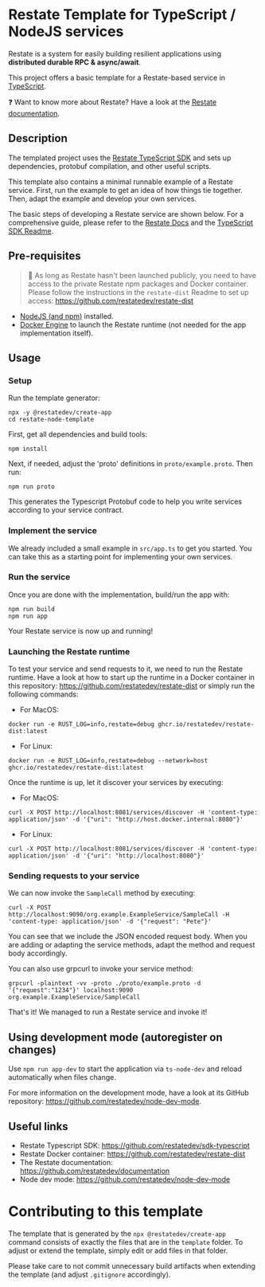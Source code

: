 # Restate Template for TypeScript / NodeJS services

Restate is a system for easily building resilient applications using **distributed durable RPC & async/await**.

This project offers a basic template for a Restate-based service in [TypeScript](https://www.typescriptlang.org/).

❓ Want to know more about Restate? Have a look at the [Restate documentation](https://github.com/restatedev/documentation).

## Description
The templated project uses the [Restate TypeScript SDK](https://github.com/restatedev/sdk-typescript)
and sets up dependencies, protobuf compilation, and other useful scripts.

This template also contains a minimal runnable example of a Restate service. First, run the example to get an idea of how things tie together. Then, adapt the example and develop your own services. 

The basic steps of developing a Restate service are shown below. For a comprehensive guide, please refer to the [Restate Docs](https://github.com/restatedev/documentation)
and the [TypeScript SDK Readme](https://github.com/restatedev/sdk-typescript/blob/main/README.md).

## Pre-requisites
> &#x1F4DD; As long as Restate hasn't been launched publicly, you need to have access to the private Restate npm packages and Docker container. Please follow the instructions in the `restate-dist` Readme to set up access: https://github.com/restatedev/restate-dist

- [NodeJS (and npm)](https://nodejs.org) installed.
- [Docker Engine](https://docs.docker.com/engine/install/) to launch the Restate runtime (not needed for the app implementation itself).

## Usage

### Setup
Run the template generator:

```shell
npx -y @restatedev/create-app
cd restate-node-template
```

First, get all dependencies and build tools:
```
npm install
```

Next, if needed, adjust the 'proto' definitions in `proto/example.proto`. Then run:
```
npm run proto
```
This generates the Typescript Protobuf code to help you write services according to your service contract. 

### Implement the service
We already included a small example in `src/app.ts` to get you started.
You can take this as a starting point for implementing your own services.

### Run the service
Once you are done with the implementation, build/run the app with:
```
npm run build
npm run app
```
Your Restate service is now up and running!

### Launching the Restate runtime 

To test your service and send requests to it, we need to run the Restate runtime. 
Have a look at how to start up the runtime in a Docker container in this repository: https://github.com/restatedev/restate-dist or simply run the following commands:

- For MacOS:
```shell
docker run -e RUST_LOG=info,restate=debug ghcr.io/restatedev/restate-dist:latest
```
- For Linux:
```shell
docker run -e RUST_LOG=info,restate=debug --network=host ghcr.io/restatedev/restate-dist:latest
```

Once the runtime is up, let it discover your services by executing:

- For MacOS:
```shell
curl -X POST http://localhost:8081/services/discover -H 'content-type: application/json' -d '{"uri": "http://host.docker.internal:8080"}'
```
- For Linux:
```shell
curl -X POST http://localhost:8081/services/discover -H 'content-type: application/json' -d '{"uri": "http://localhost:8080"}'
```

### Sending requests to your service

We can now invoke the `SampleCall` method by executing:

```shell
curl -X POST http://localhost:9090/org.example.ExampleService/SampleCall -H 'content-type: application/json' -d '{"request": "Pete"}'
```

You can see that we include the JSON encoded request body. 
When you are adding or adapting the service methods, adapt the method and request body accordingly.

You can also use grpcurl to invoke your service method:

```shell
grpcurl -plaintext -vv -proto ./proto/example.proto -d '{"request":"1234"}' localhost:9090 org.example.ExampleService/SampleCall
```

That's it! We managed to run a Restate service and invoke it!

## Using development mode (autoregister on changes)

Use `npm run app-dev` to start the application via `ts-node-dev` and reload automatically when files change. 

For more information on the development mode, have a look at its GitHub repository: https://github.com/restatedev/node-dev-mode.

## Useful links 
- Restate Typescript SDK: https://github.com/restatedev/sdk-typescript
- Restate Docker container: https://github.com/restatedev/restate-dist
- The Restate documentation: https://github.com/restatedev/documentation
- Node dev mode: https://github.com/restatedev/node-dev-mode

# Contributing to this template

The template that is generated by the `npx @restatedev/create-app` command consists of exactly the
files that are in the `template` folder. To adjust or extend the template, simply edit or add files in
that folder.

Please take care to not commit unnecessary build artifacts when extending the template
(and adjust `.gitignore` accordingly).
